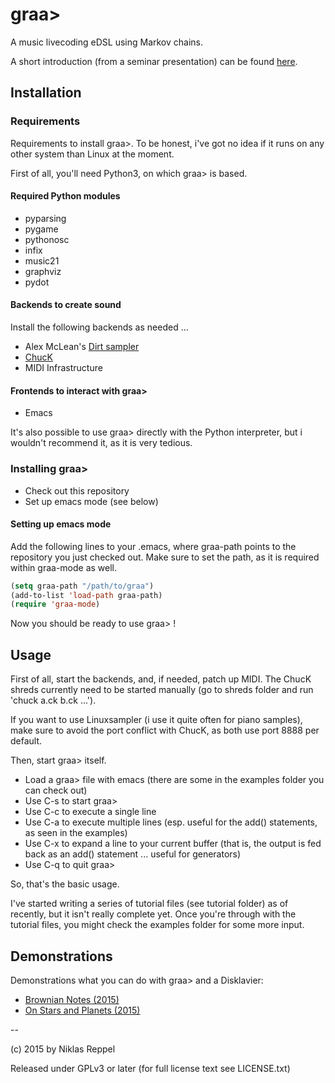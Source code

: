 # graa>
A music livecoding eDSL using Markov chains.

A short introduction (from a seminar presentation) can be found [here](http://www.parkellipsen.de/files/graa.pdf).

## Installation

### Requirements

Requirements to install graa>. To be honest, i've got no idea if it runs on any other system
than Linux at the moment.

First of all, you'll need Python3, on which graa> is based.

#### Required Python modules

* pyparsing
* pygame
* pythonosc
* infix
* music21
* graphviz
* pydot

#### Backends to create sound

Install the following backends as needed ...

* Alex McLean's [Dirt sampler](https://github.com/tidalcycles/Dirt)
* [ChucK](http://chuck.cs.princeton.edu/)
* MIDI Infrastructure

#### Frontends to interact with graa>

* Emacs

It's also possible to use graa> directly with the Python interpreter, but i wouldn't recommend it, as it
is very tedious.

### Installing graa>

* Check out this repository
* Set up emacs mode (see below)

#### Setting up emacs mode

Add the following lines to your .emacs, where graa-path points to the repository you just checked out.
Make sure to set the path, as it is required within graa-mode as well.

```lisp
(setq graa-path "/path/to/graa")
(add-to-list 'load-path graa-path)
(require 'graa-mode)
```

Now you should be ready to use graa> !

## Usage

First of all, start the backends, and, if needed, patch up MIDI.
The ChucK shreds currently need to be started manually (go to shreds folder and run 'chuck a.ck b.ck ...').

If you want to use Linuxsampler (i use it quite often for piano samples), make sure to avoid the port conflict with
ChucK, as both use port 8888 per default.

Then, start graa> itself.
* Load a graa> file with emacs (there are some in the examples folder you can check out)
* Use C-s to start graa>
* Use C-c to execute a single line
* Use C-a to execute multiple lines (esp. useful for the add() statements, as seen in the examples)
* Use C-x to expand a line to your current buffer (that is, the output is fed back as an add() statement ... useful for generators)
* Use C-q to quit graa>

So, that's the basic usage.

I've started writing a series of tutorial files (see tutorial folder) as of recently, but it isn't really complete yet.
Once you're through with the tutorial files, you might check the examples folder for some more input.

## Demonstrations

Demonstrations what you can do with graa> and a Disklavier:

* [Brownian Notes (2015)](https://vimeo.com/119627859)
* [On Stars and Planets (2015)](https://vimeo.com/119631281)


--

(c) 2015 by Niklas Reppel

Released under GPLv3 or later (for full license text see LICENSE.txt)
